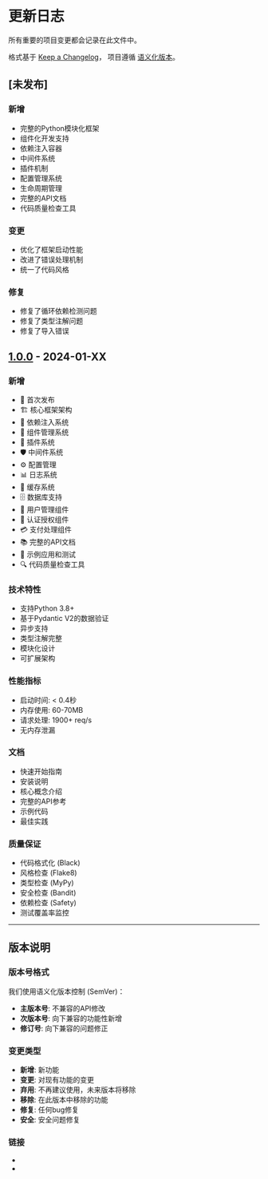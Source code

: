 # 更新日志

所有重要的项目变更都会记录在此文件中。

格式基于 [Keep a Changelog](https://keepachangelog.com/zh-CN/1.0.0/)，
项目遵循 [语义化版本](https://semver.org/lang/zh-CN/)。

## [未发布]

### 新增
- 完整的Python模块化框架
- 组件化开发支持
- 依赖注入容器
- 中间件系统
- 插件机制
- 配置管理系统
- 生命周期管理
- 完整的API文档
- 代码质量检查工具

### 变更
- 优化了框架启动性能
- 改进了错误处理机制
- 统一了代码风格

### 修复
- 修复了循环依赖检测问题
- 修复了类型注解问题
- 修复了导入错误

## [1.0.0] - 2024-01-XX

### 新增
- 🎉 首次发布
- 🏗️ 核心框架架构
- 🔧 依赖注入系统
- 🧩 组件管理系统
- 🔌 插件系统
- 🛡️ 中间件系统
- ⚙️ 配置管理
- 📊 日志系统
- 💾 缓存系统
- 🗄️ 数据库支持
- 👤 用户管理组件
- 🔐 认证授权组件
- 💳 支付处理组件
- 📚 完整的API文档
- 🧪 示例应用和测试
- 🔍 代码质量检查工具

### 技术特性
- 支持Python 3.8+
- 基于Pydantic V2的数据验证
- 异步支持
- 类型注解完整
- 模块化设计
- 可扩展架构

### 性能指标
- 启动时间: < 0.4秒
- 内存使用: 60-70MB
- 请求处理: 1900+ req/s
- 无内存泄漏

### 文档
- 快速开始指南
- 安装说明
- 核心概念介绍
- 完整的API参考
- 示例代码
- 最佳实践

### 质量保证
- 代码格式化 (Black)
- 风格检查 (Flake8)
- 类型检查 (MyPy)
- 安全检查 (Bandit)
- 依赖检查 (Safety)
- 测试覆盖率监控

---

## 版本说明

### 版本号格式
我们使用语义化版本控制 (SemVer)：
- **主版本号**: 不兼容的API修改
- **次版本号**: 向下兼容的功能性新增
- **修订号**: 向下兼容的问题修正

### 变更类型
- **新增**: 新功能
- **变更**: 对现有功能的变更
- **弃用**: 不再建议使用，未来版本将移除
- **移除**: 在此版本中移除的功能
- **修复**: 任何bug修复
- **安全**: 安全问题修复

### 链接
- [Unreleased]: https://github.com/your-org/python-modular-framework/compare/v1.0.0...HEAD
- [1.0.0]: https://github.com/your-org/python-modular-framework/releases/tag/v1.0.0

